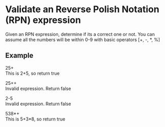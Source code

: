 # Validate an Reverse Polish Notation (RPN) expression

Given an RPN expression, determine if its a correct one or not. You can assume all the numbers will be within 0-9 with basic operators [+, -, *, %]


## Example
25+ <br />
This is 2+5, so return true

25++ <br />
Invalid expression. Return false

2-5 <br />
Invalid expression. Return false

538*+ <br />
This is 5+3*8, so return true 